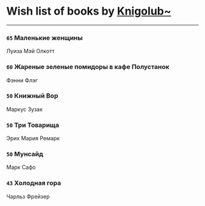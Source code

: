 # Wish list of books by [Knigolub~](https://plus.google.com/u/0/111878597279669641685/)
---

### `65` Маленькие женщины
Луиза Мэй Олкотт

### `60` Жареные зеленые помидоры в кафе Полустанок
Фэнни Флэг

### `50` Книжный Вор
Маркус Зузак

### `50` Три Товарища
Эрих Мария Ремарк

### `50` Мунсайд
Марк Сафо

### `43` Холодная гора
Чарльз Фрейзер

